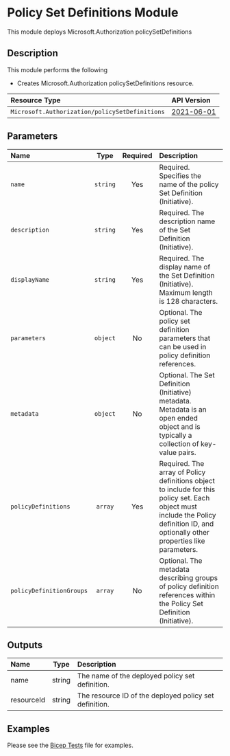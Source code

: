 # Policy Set Definitions Module

This module deploys Microsoft.Authorization policySetDefinitions

## Description

This module performs the following

- Creates Microsoft.Authorization policySetDefinitions resource.

| Resource Type | API Version |
| :-- | :-- |
| `Microsoft.Authorization/policySetDefinitions` | [2021-06-01](https://learn.microsoft.com/en-us/azure/templates/microsoft.authorization/2021-06-01/policysetdefinitions?pivots=deployment-language-bicep) |

## Parameters

| Name                     | Type     | Required | Description                                                                                                                                                                          |
| :----------------------- | :------: | :------: | :----------------------------------------------------------------------------------------------------------------------------------------------------------------------------------- |
| `name`                   | `string` | Yes      | Required. Specifies the name of the policy Set Definition (Initiative).                                                                                                              |
| `description`            | `string` | Yes      | Required. The description name of the Set Definition (Initiative).                                                                                                                   |
| `displayName`            | `string` | Yes      | Required. The display name of the Set Definition (Initiative). Maximum length is 128 characters.                                                                                     |
| `parameters`             | `object` | No       | Optional. The policy set definition parameters that can be used in policy definition references.                                                                                     |
| `metadata`               | `object` | No       | Optional. The Set Definition (Initiative) metadata. Metadata is an open ended object and is typically a collection of key-value pairs.                                               |
| `policyDefinitions`      | `array`  | Yes      | Required. The array of Policy definitions object to include for this policy set. Each object must include the Policy definition ID, and optionally other properties like parameters. |
| `policyDefinitionGroups` | `array`  | No       | Optional. The metadata describing groups of policy definition references within the Policy Set Definition (Initiative).                                                              |

## Outputs

| Name       | Type   | Description                                            |
| :--------- | :----: | :----------------------------------------------------- |
| name       | string | The name of the deployed policy set definition.        |
| resourceId | string | The resource ID of the deployed policy set definition. |

## Examples

Please see the [Bicep Tests](test/main.test.bicep) file for examples.